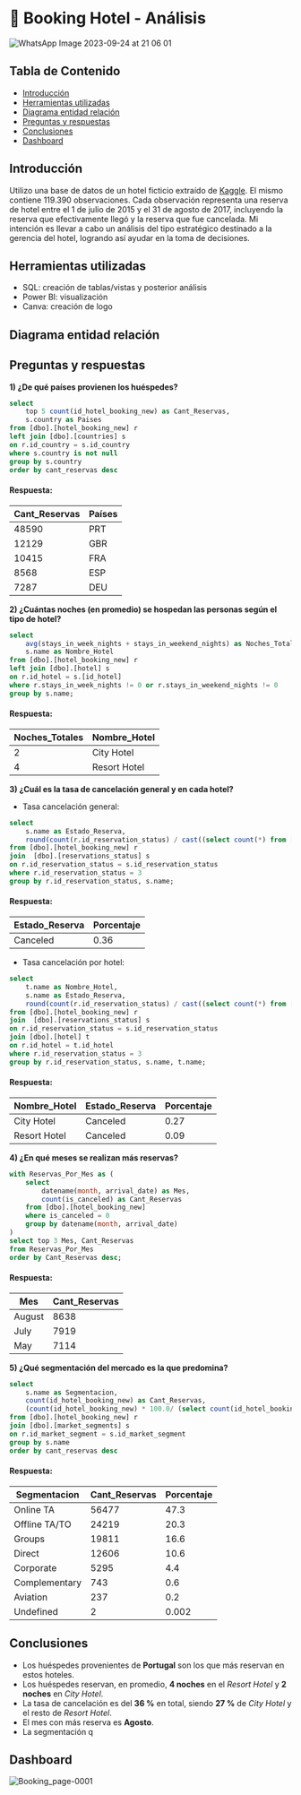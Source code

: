 # 🏨 Booking Hotel - Análisis
![WhatsApp Image 2023-09-24 at 21 06 01](https://github.com/marina-95/Booking-Hotel-Analysis/assets/144913530/9fb57506-3291-4a88-8a8c-dcb1336d4d7a)

## Tabla de Contenido
- [Introducción](#introducción)
- [Herramientas utilizadas](#herramientas-utilizadas)
- [Diagrama entidad relación](#diagrama-entidad-relación)
- [Preguntas y respuestas](#preguntas-y-respuestas)
- [Conclusiones](#conclusiones)
- [Dashboard](#dashboard)

## Introducción
Utilizo una base de datos de un hotel ficticio extraído de [Kaggle](https://www.kaggle.com/datasets/mojtaba142/hotel-booking). 
El mismo contiene 119.390 observaciones. Cada observación representa una reserva de hotel entre el 1 de julio de 2015 y el 31 de agosto de 2017, incluyendo la reserva que efectivamente llegó y la reserva que fue cancelada.
Mi intención es llevar a cabo un análisis del tipo estratégico destinado a la gerencia del hotel, logrando así ayudar en la toma de decisiones.

## Herramientas utilizadas
- SQL: creación de tablas/vistas y posterior análisis
- Power BI: visualización
- Canva: creación de logo

## Diagrama entidad relación

## Preguntas y respuestas
**1) ¿De qué países provienen los huéspedes?**

````sql
select 
	top 5 count(id_hotel_booking_new) as Cant_Reservas, 
	s.country as Paises
from [dbo].[hotel_booking_new] r
left join [dbo].[countries] s
on r.id_country = s.id_country
where s.country is not null
group by s.country
order by cant_reservas desc
````
#### Respuesta:
| Cant_Reservas | Países |
| ------------- | ------ |
| 48590         | PRT    |
| 12129         | GBR    |
| 10415         | FRA    |
| 8568          | ESP    |
| 7287          | DEU    |

**2) ¿Cuántas noches (en promedio) se hospedan las personas según el tipo de hotel?**

````sql
select 
	avg(stays_in_week_nights + stays_in_weekend_nights) as Noches_Totales, 
	s.name as Nombre_Hotel
from [dbo].[hotel_booking_new] r
left join [dbo].[hotel] s
on r.id_hotel = s.[id_hotel]
where r.stays_in_week_nights != 0 or r.stays_in_weekend_nights != 0
group by s.name;
````
#### Respuesta:
| Noches_Totales | Nombre_Hotel   |
| -------------- | -------------- |
| 2              | City Hotel     |
| 4              | Resort Hotel   |

**3) ¿Cuál es la tasa de cancelación general y en cada hotel?**
- Tasa cancelación general:
````sql
select 
	s.name as Estado_Reserva, 
	round(count(r.id_reservation_status) / cast((select count(*) from [dbo].[hotel_booking_new]) as decimal(8,2)), 2) as Porcentaje
from [dbo].[hotel_booking_new] r
join  [dbo].[reservations_status] s
on r.id_reservation_status = s.id_reservation_status
where r.id_reservation_status = 3
group by r.id_reservation_status, s.name;
````
#### Respuesta:
| Estado_Reserva | Porcentaje |
| -------------- | ---------- |
| Canceled       | 0.36       |

- Tasa cancelación por hotel:
````sql
select 
	t.name as Nombre_Hotel, 
	s.name as Estado_Reserva, 
	round(count(r.id_reservation_status) / cast((select count(*) from [dbo].[hotel_booking_new]) as decimal(8,2)), 2) as Porcentaje
from [dbo].[hotel_booking_new] r
join  [dbo].[reservations_status] s
on r.id_reservation_status = s.id_reservation_status
join [dbo].[hotel] t
on r.id_hotel = t.id_hotel
where r.id_reservation_status = 3
group by r.id_reservation_status, s.name, t.name;
````
#### Respuesta:
| Nombre_Hotel   | Estado_Reserva | Porcentaje |
| -------------- | -------------- | ---------- |
| City Hotel     | Canceled       | 0.27       |
| Resort Hotel   | Canceled       | 0.09       |

**4) ¿En qué meses se realizan más reservas?**
````sql
with Reservas_Por_Mes as (
    select
        datename(month, arrival_date) as Mes,
        count(is_canceled) as Cant_Reservas
    from [dbo].[hotel_booking_new]
    where is_canceled = 0
    group by datename(month, arrival_date)
)
select top 3 Mes, Cant_Reservas
from Reservas_Por_Mes
order by Cant_Reservas desc;
````
#### Respuesta:
| Mes    | Cant_Reservas | 
| ------ | ------------- |
| August | 8638          |
| July   | 7919          | 
| May    | 7114          |

**5) ¿Qué segmentación del mercado es la que predomina?**
````sql
select 
	s.name as Segmentacion, 
	count(id_hotel_booking_new) as Cant_Reservas, 
	(count(id_hotel_booking_new) * 100.0/ (select count(id_hotel_booking_new) from [dbo].[hotel_booking_new])) as Porcentaje
from [dbo].[hotel_booking_new] r
join [dbo].[market_segments] s
on r.id_market_segment = s.id_market_segment
group by s.name
order by cant_reservas desc
````
#### Respuesta:
| Segmentacion  | Cant_Reservas | Porcentaje |
| ------------- | ------------- |----------- |
| Online TA     | 56477         | 47.3       |
| Offline TA/TO | 24219         | 20.3       |
| Groups        | 19811         | 16.6       |
| Direct        | 12606         | 10.6       |
| Corporate     | 5295          | 4.4        |
| Complementary | 743           | 0.6        |
| Aviation      | 237           | 0.2        |
| Undefined     | 2             | 0.002      |

## Conclusiones
- Los huéspedes provenientes de  **Portugal** son los que más reservan en estos hoteles.
- Los huéspedes reservan, en promedio, **4 noches** en el _Resort Hotel_ y **2 noches** en _City Hotel_.
- La tasa de cancelación es del **36 %** en total, siendo **27 %** de _City Hotel_ y el resto de _Resort Hotel_.
- El mes con más reserva es **Agosto**.
- La segmentación q

## Dashboard
![Booking_page-0001](https://github.com/marina-95/Booking-Hotel-Analisis/assets/144913530/d119edb3-1862-4240-9f68-af19ae7252ee)
